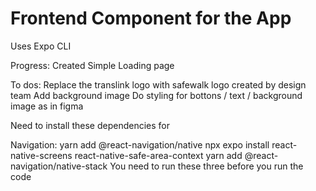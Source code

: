 # Frontend Component for the App 
Uses Expo CLI 

Progress: 
Created Simple Loading page 

To dos: 
Replace the translink logo with safewalk logo created by design team
Add background image 
Do styling for bottons / text / background image as in figma 

Need to install these dependencies for

Navigation:
yarn add @react-navigation/native
npx expo install react-native-screens react-native-safe-area-context
yarn add @react-navigation/native-stack
You need to run these three before you run the code
